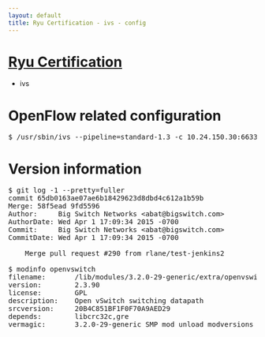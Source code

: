 ```yaml
---
layout: default
title: Ryu Certification - ivs - config
---
```

# [Ryu Certification](http://osrg.github.io/ryu/certification.html)
* ivs

# OpenFlow related configuration
<pre>
$ /usr/sbin/ivs --pipeline=standard-1.3 -c 10.24.150.30:6633 --dpid 0000000000000001 -i eth21 -i eth22 -i eth23
</pre>

# Version information
<pre>
$ git log -1 --pretty=fuller
commit 65db0163ae07ae6b18429623d8dbd4c612a1b59b
Merge: 58f5ead 9fd5596
Author:     Big Switch Networks &lt;abat@bigswitch.com&gt;
AuthorDate: Wed Apr 1 17:09:34 2015 -0700
Commit:     Big Switch Networks &lt;abat@bigswitch.com&gt;
CommitDate: Wed Apr 1 17:09:34 2015 -0700

    Merge pull request #290 from rlane/test-jenkins2

$ modinfo openvswitch
filename:       /lib/modules/3.2.0-29-generic/extra/openvswitch.ko
version:        2.3.90
license:        GPL
description:    Open vSwitch switching datapath
srcversion:     20B4C851BF1F0F70A9AED29
depends:        libcrc32c,gre
vermagic:       3.2.0-29-generic SMP mod_unload modversions 
</pre>
